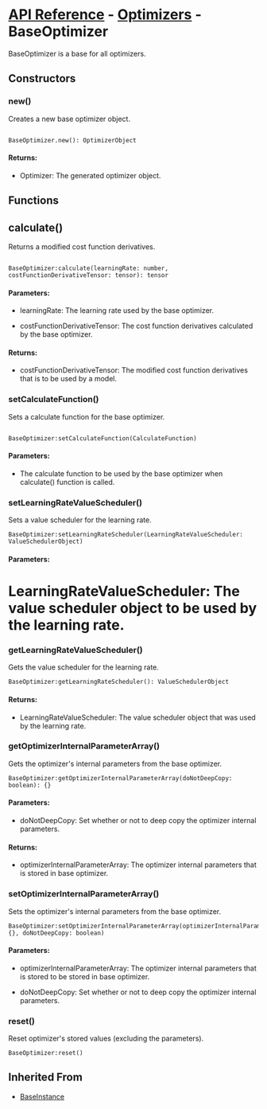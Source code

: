 # [API Reference](../../API.md) - [Optimizers](../Optimizers.md) - BaseOptimizer

BaseOptimizer is a base for all optimizers.

## Constructors

### new()

Creates a new base optimizer object.

```

BaseOptimizer.new(): OptimizerObject

```

#### Returns:

* Optimizer: The generated optimizer object.

## Functions

## calculate()

Returns a modified cost function derivatives.

```

BaseOptimizer:calculate(learningRate: number, costFunctionDerivativeTensor: tensor): tensor

```

#### Parameters:

* learningRate: The learning rate used by the base optimizer.

* costFunctionDerivativeTensor: The cost function derivatives calculated by the base optimizer.

#### Returns:

* costFunctionDerivativeTensor: The modified cost function derivatives that is to be used by a model.

### setCalculateFunction()

Sets a calculate function for the base optimizer.

```

BaseOptimizer:setCalculateFunction(CalculateFunction)

```

#### Parameters:

* The calculate function to be used by the base optimizer when calculate() function is called.

### setLearningRateValueScheduler()

Sets a value scheduler for the learning rate.

```
BaseOptimizer:setLearningRateScheduler(LearningRateValueScheduler: ValueSchedulerObject)
```

#### Parameters:

# LearningRateValueScheduler: The value scheduler object to be used by the learning rate.

### getLearningRateValueScheduler()

Gets the value scheduler for the learning rate.

```
BaseOptimizer:getLearningRateScheduler(): ValueSchedulerObject
```

#### Returns:

* LearningRateValueScheduler: The value scheduler object that was used by the learning rate.

### getOptimizerInternalParameterArray()

Gets the optimizer's internal parameters from the base optimizer.

```
BaseOptimizer:getOptimizerInternalParameterArray(doNotDeepCopy: boolean): {}
```

#### Parameters:

* doNotDeepCopy: Set whether or not to deep copy the optimizer internal parameters.

#### Returns:

* optimizerInternalParameterArray: The optimizer internal parameters that is stored in base optimizer.

### setOptimizerInternalParameterArray()

Sets the optimizer's internal parameters from the base optimizer.

```
BaseOptimizer:setOptimizerInternalParameterArray(optimizerInternalParameterArray: {}, doNotDeepCopy: boolean)
```

#### Parameters:

* optimizerInternalParameterArray: The optimizer internal parameters that is stored to be stored in base optimizer.

* doNotDeepCopy: Set whether or not to deep copy the optimizer internal parameters.

### reset()

Reset optimizer's stored values (excluding the parameters).

```
BaseOptimizer:reset()
```

## Inherited From

* [BaseInstance](../Cores/BaseInstance.md)
